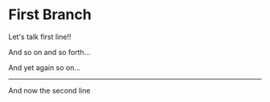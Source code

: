 # First Branch

Let's talk first line!!

And so on and so forth...

And yet again so on...

---

And now the second line
